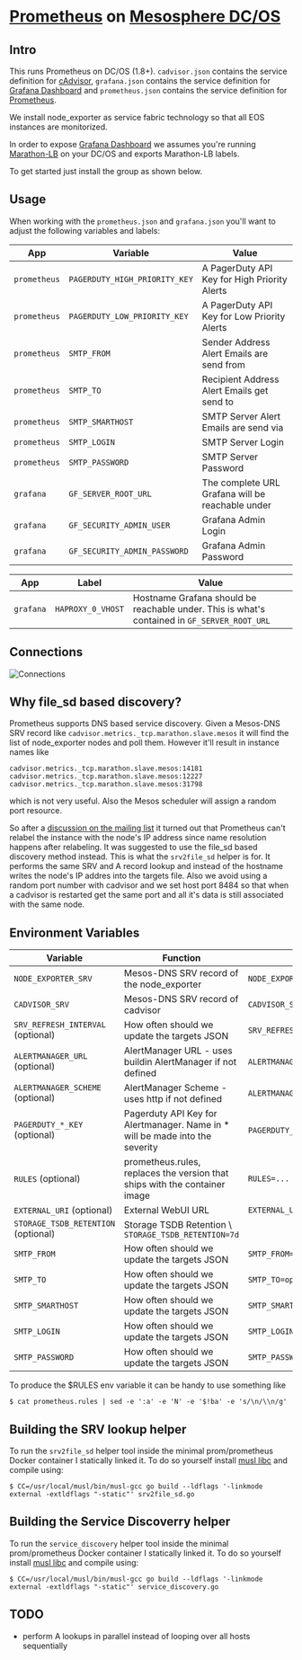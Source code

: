 # [Prometheus](https://prometheus.io/) on [Mesosphere DC/OS](https://dcos.io/)

## Intro
This runs Prometheus on DC/OS (1.8+). `cadvisor.json` contains the service definition for [cAdvisor](https://github.com/google/cadvisor), `grafana.json` contains the service definition for [Grafana Dashboard](https://github.com/Stratio/grafana-eos) and `prometheus.json` contains the service definition for [Prometheus](https://github.com/prometheus).

We install node_exporter as service fabric technology so that all EOS instances are monitorized.

In order to expose [Grafana Dashboard](https://github.com/Stratio/grafana-eos) we assumes you're running [Marathon-LB](https://github.com/Stratio/marathon-lb-sec) on your DC/OS and exports Marathon-LB labels.

To get started just install the group as shown below.

## Usage

When working with the `prometheus.json` and `grafana.json` you'll want to adjust the following variables and labels:

| App | Variable | Value |
|----------|----------|-------|
|`prometheus` | `PAGERDUTY_HIGH_PRIORITY_KEY` | A PagerDuty API Key for High Priority Alerts|
|`prometheus` | `PAGERDUTY_LOW_PRIORITY_KEY` | A PagerDuty API Key for Low Priority Alerts|
|`prometheus` | `SMTP_FROM` | Sender Address Alert Emails are send from|
|`prometheus` | `SMTP_TO` | Recipient Address Alert Emails get send to|
|`prometheus` | `SMTP_SMARTHOST` | SMTP Server Alert Emails are send via|
|`prometheus` | `SMTP_LOGIN` | SMTP Server Login|
|`prometheus` | `SMTP_PASSWORD` | SMTP Server Password|
|`grafana` | `GF_SERVER_ROOT_URL` | The complete URL Grafana will be reachable under |
|`grafana` | `GF_SECURITY_ADMIN_USER` | Grafana Admin Login|
|`grafana` | `GF_SECURITY_ADMIN_PASSWORD` | Grafana Admin Password|

| App | Label | Value |
|----------|----------|-------|
|`grafana` | `HAPROXY_0_VHOST` | Hostname Grafana should be reachable under. This is what's contained in `GF_SERVER_ROOT_URL` |

## Connections
![Connections](https://github.com/Stratio/prometheus-dcos/blob/master/misc/prometheus-dcos.png "Connections")

## Why file_sd based discovery?
Prometheus supports DNS based service discovery. Given a Mesos-DNS SRV record like `cadvisor.metrics._tcp.marathon.slave.mesos` it will find the list of node_exporter nodes and poll them. However it'll result in instance names like
```
cadvisor.metrics._tcp.marathon.slave.mesos:14181
cadvisor.metrics._tcp.marathon.slave.mesos:12227
cadvisor.metrics._tcp.marathon.slave.mesos:31798
```
which is not very useful. Also the Mesos scheduler will assign a random port resource.

So after a [discussion on the mailing list](https://groups.google.com/forum/#!topic/prometheus-developers/ydww-vzG0IE) it turned out that Prometheus can't relabel the instance with the node's IP address since name resolution happens after relabeling. It was suggested to use the file_sd based discovery method instead. This is what the `srv2file_sd` helper is for. It performs the same SRV and A record lookup and instead of the hostname writes the node's IP addres into the targets file. Also we avoid using a random port number with cadvisor and we set host port 8484 so that when a cadvisor is restarted get the same port and all it's data is still associated with the same node.

## Environment Variables
| Variable | Function | Example |
|----------|----------|-------|
|`NODE_EXPORTER_SRV` | Mesos-DNS SRV record of the node_exporter | `NODE_EXPORTER_SRV=node-exporter.node.<consul_domain>`|
|`CADVISOR_SRV` | Mesos-DNS SRV record of cadvisor | `CADVISOR_SRV=_cadvisor.eos-monitor._tcp.marathon.slave.mesos`|
|`SRV_REFRESH_INTERVAL` (optional) | How often should we update the targets JSON | `SRV_REFRESH_INTERVAL=60`|
|`ALERTMANAGER_URL` (optional) | AlertManager URL - uses buildin AlertManager if not defined | `ALERTMANAGER_URL=prometheusalertmanager.marathon.l4lb.thisdcos.directory:9093`|
|`ALERTMANAGER_SCHEME` (optional) | AlertManager Scheme - uses http if not defined | `ALERTMANAGER_SCHEME=https`|
|`PAGERDUTY_*_KEY` (optional) | Pagerduty API Key for Alertmanager. Name in * will be made into the severity | `PAGERDUTY_HIGH_PRIORITY_KEY=93dsqkj23gfTD_nFbdwqk` |
|`RULES` (optional) | prometheus.rules, replaces the version that ships with the container image | `RULES=... Entire prometheus.rules file content`|
|`EXTERNAL_URI` (optional) | External WebUI URL | `EXTERNAL_URI=http://prometheusserver.marathon.l4lb.thisdcos.directory:9090`|
|`STORAGE_TSDB_RETENTION` (optional) | Storage TSDB Retention \ `STORAGE_TSDB_RETENTION=7d`|
|`SMTP_FROM` | How often should we update the targets JSON | `SMTP_FROM=alertmanager@example.com`|
|`SMTP_TO` | How often should we update the targets JSON | `SMTP_TO=ops@example.com`|
|`SMTP_SMARTHOST` | How often should we update the targets JSON | `SMTP_SMARTHOST=mail.example.com`|
|`SMTP_LOGIN` | How often should we update the targets JSON | `SMTP_LOGIN=prometheus`|
|`SMTP_PASSWORD` | How often should we update the targets JSON | `SMTP_PASSWORD=23iuhf23few`|

To produce the $RULES env variable it can be handy to use something like
```
$ cat prometheus.rules | sed -e ':a' -e 'N' -e '$!ba' -e 's/\n/\\n/g'
```

## Building the SRV lookup helper
To run the `srv2file_sd` helper tool inside the minimal prom/prometheus Docker container I statically linked it. To do so yourself install [musl libc](http://www.musl-libc.org/) and compile using:
```
$ CC=/usr/local/musl/bin/musl-gcc go build --ldflags '-linkmode external -extldflags "-static"' srv2file_sd.go
```

## Building the Service Discoverry helper
To run the `service_discovery` helper tool inside the minimal prom/prometheus Docker container I statically linked it. To do so yourself install [musl libc](http://www.musl-libc.org/) and compile using:
```
$ CC=/usr/local/musl/bin/musl-gcc go build --ldflags '-linkmode external -extldflags "-static"' service_discovery.go
```

## TODO
- perform A lookups in parallel instead of looping over all hosts sequentially
